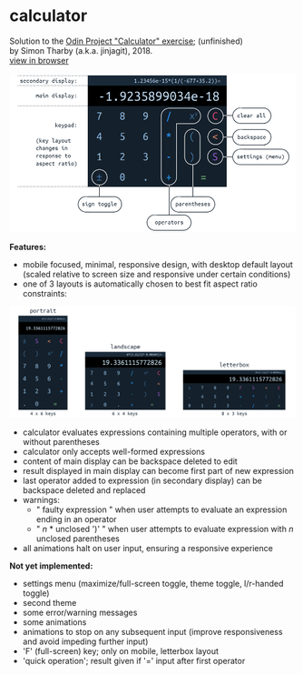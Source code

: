 # calculator

Solution to the [Odin Project "Calculator" exercise](https://www.theodinproject.com/courses/web-development-101/lessons/calculator); (unfinished)  
by Simon Tharby (a.k.a. jinjagit), 2018.  
[view in browser](https://jinjagit.github.io/calculator/)  

![overview of calculator](img/calcOverview.png)  

**Features:**  

* mobile focused, minimal, responsive design, with desktop default layout (scaled relative to screen size and responsive under certain conditions)
* one of 3 layouts is automatically chosen to best fit aspect ratio constraints:  

![different layouts of calculator](img/calcLayouts.png)
* calculator evaluates expressions containing multiple operators, with or without parentheses
* calculator only accepts well-formed expressions
* content of main display can be backspace deleted to edit
* result displayed in main display can become first part of new expression
* last operator added to expression (in secondary display) can be backspace deleted and replaced
* warnings:
  * " faulty expression " when user attempts to evaluate an expression ending in an operator
  * " *n* * unclosed ')' " when user attempts to evaluate expression with *n* unclosed parentheses
* all animations halt on user input, ensuring a responsive experience

**Not yet implemented:**

* settings menu (maximize/full-screen toggle, theme toggle, l/r-handed toggle)
* second theme
* some error/warning messages
* some animations
* animations to stop on any subsequent input (improve responsiveness and avoid impeding further input)
* 'F' (full-screen) key; only on mobile, letterbox layout
* 'quick operation'; result given if '=' input after first operator
